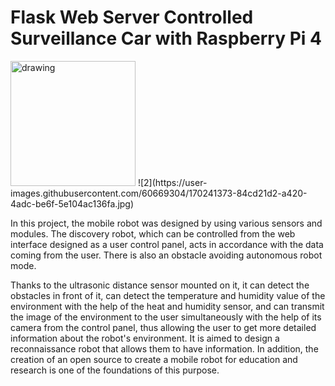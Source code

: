 # Flask Web Server Controlled Surveillance Car with  Raspberry Pi 4
<img src="drawing.jpg" alt="drawing" width="200"/>
![2](https://user-images.githubusercontent.com/60669304/170241373-84cd21d2-a420-4adc-be6f-5e104ac136fa.jpg)

In this project, the mobile robot was designed by using various sensors and modules. The discovery robot, which can be controlled from the web interface designed as a user control panel, acts in accordance with the data coming from the user. There is also an obstacle avoiding autonomous robot mode.

Thanks to the ultrasonic distance sensor mounted on it, it can detect the obstacles in front of it, can detect the temperature and humidity value of the environment with the help of the heat and humidity sensor, and can transmit the image of the environment to the user simultaneously with the help of its camera from the control panel, thus allowing the user to get more detailed information about the robot's environment. It is aimed to design a reconnaissance robot that allows them to have information. In addition, the creation of an open source to create a mobile robot for education and research is one of the foundations of this purpose.

